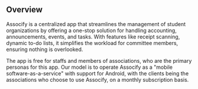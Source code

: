 ## Overview

Assocify is a centralized app that streamlines the management of student organizations by offering a one-stop solution for handling accounting, announcements, events, and tasks. With features like receipt scanning, dynamic to-do lists, it simplifies the workload for committee members, ensuring nothing is overlooked.

The app is free for staffs and members of associations, who are the primary personas for this app. Our model is to operate Assocify as a "mobile software-as-a-service" with support for Android, with the clients being the associations who choose to use Assocify, on a monthly subscription basis.


